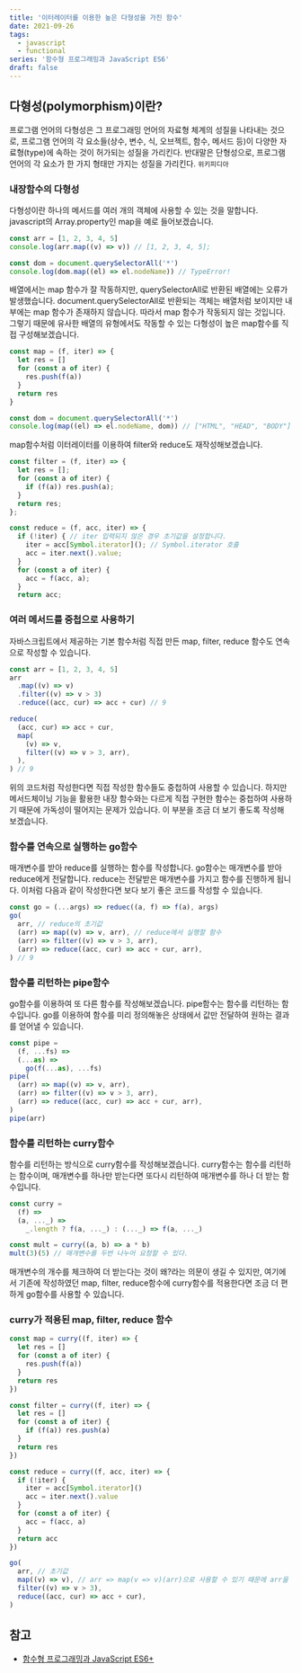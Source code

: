```yaml
---
title: '이터레이터를 이용한 높은 다형성을 가진 함수'
date: 2021-09-26
tags:
  - javascript
  - functional
series: '함수형 프로그래밍과 JavaScript ES6'
draft: false
---
```


## 다형성(polymorphism)이란?

프로그램 언어의 다형성은 그 프로그래밍 언어의 자료형 체계의 성질을 나타내는 것으로, 프로그램 언어의 각 요소들(상수, 변수, 식, 오브젝트, 함수, 메서드 등)이 다양한 자료형(type)에 속하는 것이 허가되는 성질을 가리킨다. 반대말은 단형성으로, 프로그램 언어의 각 요소가 한 가지 형태만 가지는 성질을 가리킨다. `위키피디아`

### 내장함수의 다형성

다형성이란 하나의 메서드를 여러 개의 객체에 사용할 수 있는 것을 말합니다. javascript의 Array.property인 map을 예로 들어보겠습니다.

```jsx
const arr = [1, 2, 3, 4, 5]
console.log(arr.map((v) => v)) // [1, 2, 3, 4, 5];

const dom = document.querySelectorAll('*')
console.log(dom.map((el) => el.nodeName)) // TypeError!
```

배열에서는 map 함수가 잘 작동하지만, querySelectorAll로 반환된 배열에는 오류가 발생했습니다. document.querySelectorAll로 반환되는 객체는 배열처럼 보이지만 내부에는 map 함수가 존재하지 않습니다. 따라서 map 함수가 작동되지 않는 것입니다. 그렇기 때문에 유사한 배열의 유형에서도 작동할 수 있는 다형성이 높은 map함수를 직접 구성해보겠습니다.

```jsx
const map = (f, iter) => {
  let res = []
  for (const a of iter) {
    res.push(f(a))
  }
  return res
}

const dom = document.querySelectorAll('*')
console.log(map((el) => el.nodeName, dom)) // ["HTML", "HEAD", "BODY"]
```

map함수처럼 이터레이터를 이용하여 filter와 reduce도 재작성해보겠습니다.

```jsx
const filter = (f, iter) => {
  let res = [];
  for (const a of iter) {
    if (f(a)) res.push(a);
  }
  return res;
};

const reduce = (f, acc, iter) => {
  if (!iter) { // iter 입력되지 않은 경우 초기값을 설정합니다.
    iter = acc[Symbol.iterator](); // Symbol.iterator 호출
    acc = iter.next().value;
  }
  for (const a of iter) {
    acc = f(acc, a);
  }
  return acc;
```

### 여러 메서드를 중첩으로 사용하기

자바스크립트에서 제공하는 기본 함수처럼 직접 만든 map, filter, reduce 함수도 연속으로 작성할 수 있습니다.

```jsx
const arr = [1, 2, 3, 4, 5]
arr
  .map((v) => v)
  .filter((v) => v > 3)
  .reduce((acc, cur) => acc + cur) // 9

reduce(
  (acc, cur) => acc + cur,
  map(
    (v) => v,
    filter((v) => v > 3, arr),
  ),
) // 9
```

위의 코드처럼 작성한다면 직접 작성한 함수들도 중첩하여 사용할 수 있습니다. 하지만 메서드체이닝 기능을 활용한 내장 함수와는 다르게 직접 구현한 함수는 중첩하여 사용하기 때문에 가독성이 떨어지는 문제가 있습니다. 이 부분을 조금 더 보기 좋도록 작성해 보겠습니다.

### 함수를 연속으로 실행하는 go함수

매개변수를 받아 reduce를 실행하는 함수를 작성합니다. go함수는 매개변수를 받아 reduce에게 전달합니다. reduce는 전달받은 매개변수를 가지고 함수를 진행하게 됩니다. 이처럼 다음과 같이 작성한다면 보다 보기 좋은 코드를 작성할 수 있습니다.

```jsx
const go = (...args) => reduec((a, f) => f(a), args)
go(
  arr, // reduce의 초기값
  (arr) => map((v) => v, arr), // reduce에서 실행할 함수
  (arr) => filter((v) => v > 3, arr),
  (arr) => reduce((acc, cur) => acc + cur, arr),
) // 9
```

### 함수를 리턴하는 pipe함수

go함수를 이용하여 또 다른 함수를 작성해보겠습니다. pipe함수는 함수를 리턴하는 함수입니다. go를 이용하여 함수를 미리 정의해놓은 상태에서 값만 전달하여 원하는 결과를 얻어낼 수 있습니다.

```jsx
const pipe =
  (f, ...fs) =>
  (...as) =>
    go(f(...as), ...fs)
pipe(
  (arr) => map((v) => v, arr),
  (arr) => filter((v) => v > 3, arr),
  (arr) => reduce((acc, cur) => acc + cur, arr),
)
pipe(arr)
```

### 함수를 리턴하는 curry함수

함수를 리턴하는 방식으로 curry함수를 작성해보겠습니다. curry함수는 함수를 리턴하는 함수이며, 매개변수를 하나만 받는다면 또다시 리턴하여 매개변수를 하나 더 받는 함수입니다.

```jsx
const curry =
  (f) =>
  (a, ..._) =>
    _.length ? f(a, ..._) : (..._) => f(a, ..._)

const mult = curry((a, b) => a * b)
mult(3)(5) // 매개변수를 두번 나누어 요청할 수 있다.
```

매개변수의 개수를 체크하여 더 받는다는 것이 왜?라는 의문이 생길 수 있지만, 여기에서 기존에 작성하였던 map, filter, reduce함수에 curry함수를 적용한다면 조금 더 편하게 go함수를 사용할 수 있습니다.

### curry가 적용된 map, filter, reduce 함수

```jsx
const map = curry((f, iter) => {
  let res = []
  for (const a of iter) {
    res.push(f(a))
  }
  return res
})

const filter = curry((f, iter) => {
  let res = []
  for (const a of iter) {
    if (f(a)) res.push(a)
  }
  return res
})

const reduce = curry((f, acc, iter) => {
  if (!iter) {
    iter = acc[Symbol.iterator]()
    acc = iter.next().value
  }
  for (const a of iter) {
    acc = f(acc, a)
  }
  return acc
})
```

```jsx
go(
  arr, // 초기값
  map((v) => v), // arr => map(v => v)(arr)으로 사용할 수 있기 때문에 arr을 생략가능.
  filter((v) => v > 3),
  reduce((acc, cur) => acc + cur),
)
```

## 참고

- [함수형 프로그래밍과 JavaScript ES6+](https://www.inflearn.com/course/functional-es6)
